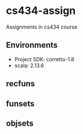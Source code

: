 # cs434-assign
Assignments in cs434 course

## Environments
* Project SDK: corretto-1.8
* scala: 2.13.6

## recfuns

## funsets

## objsets
